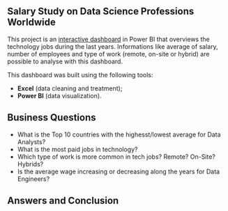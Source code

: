 ## Salary Study on Data Science Professions Worldwide
This project is an [interactive dashboard](https://app.powerbi.com/view?r=eyJrIjoiZDYwYjJhNWEtOWVmOC00MThmLTlhYmMtYzU1ZmJkODg0MzIyIiwidCI6Ijc3YjdkYTEzLTdiNTgtNGRkMi05MTI4LWEyNzhhMjc4MWRhMCJ9) in Power BI that overviews the technology jobs during the last years. Informations like average of salary, number of employees and type of work (remote, on-site or hybrid) are possible to analyse with this dashboard.

This dashboard was built using the following tools:
- **Excel** (data cleaning and treatment);
- **Power BI** (data visualization).

## Business Questions
- What is the Top 10 countries with the highesst/lowest average for Data Analysts? 
- What is the most paid jobs in technology?
- Which type of work is more common in tech jobs? Remote? On-Site? Hybrids?
- Is the average wage increasing or decreasing along the years for Data Engineers?

## Answers and Conclusion
